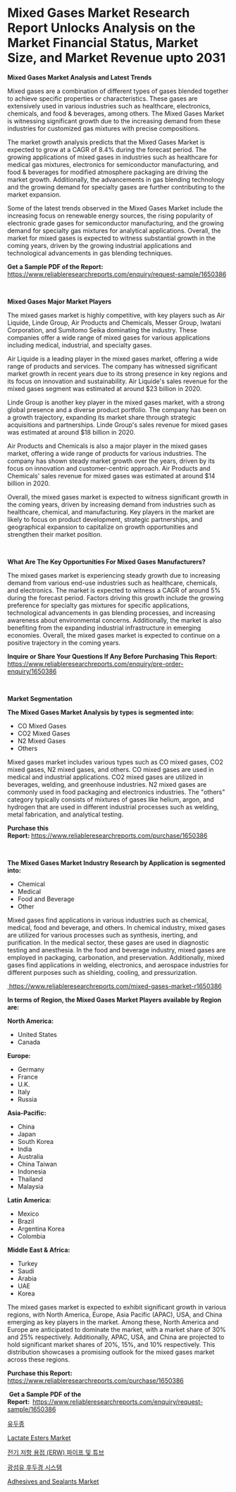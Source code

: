 <p><h1>Mixed Gases Market Research Report Unlocks Analysis on the Market Financial Status, Market Size, and Market Revenue upto 2031</h1></p><p><strong>Mixed Gases Market Analysis and Latest Trends</strong></p>
<p><p>Mixed gases are a combination of different types of gases blended together to achieve specific properties or characteristics. These gases are extensively used in various industries such as healthcare, electronics, chemicals, and food & beverages, among others. The Mixed Gases Market is witnessing significant growth due to the increasing demand from these industries for customized gas mixtures with precise compositions.</p><p>The market growth analysis predicts that the Mixed Gases Market is expected to grow at a CAGR of 8.4% during the forecast period. The growing applications of mixed gases in industries such as healthcare for medical gas mixtures, electronics for semiconductor manufacturing, and food & beverages for modified atmosphere packaging are driving the market growth. Additionally, the advancements in gas blending technology and the growing demand for specialty gases are further contributing to the market expansion.</p><p>Some of the latest trends observed in the Mixed Gases Market include the increasing focus on renewable energy sources, the rising popularity of electronic grade gases for semiconductor manufacturing, and the growing demand for specialty gas mixtures for analytical applications. Overall, the market for mixed gases is expected to witness substantial growth in the coming years, driven by the growing industrial applications and technological advancements in gas blending techniques.</p></p>
<p><strong>Get a Sample PDF of the Report:&nbsp;</strong> <a href="https://www.reliableresearchreports.com/enquiry/request-sample/1650386">https://www.reliableresearchreports.com/enquiry/request-sample/1650386</a></p>
<p>&nbsp;</p>
<p><strong>Mixed Gases Major Market Players</strong></p>
<p><p>The mixed gases market is highly competitive, with key players such as Air Liquide, Linde Group, Air Products and Chemicals, Messer Group, Iwatani Corporation, and Sumitomo Seika dominating the industry. These companies offer a wide range of mixed gases for various applications including medical, industrial, and specialty gases.</p><p>Air Liquide is a leading player in the mixed gases market, offering a wide range of products and services. The company has witnessed significant market growth in recent years due to its strong presence in key regions and its focus on innovation and sustainability. Air Liquide's sales revenue for the mixed gases segment was estimated at around $23 billion in 2020.</p><p>Linde Group is another key player in the mixed gases market, with a strong global presence and a diverse product portfolio. The company has been on a growth trajectory, expanding its market share through strategic acquisitions and partnerships. Linde Group's sales revenue for mixed gases was estimated at around $18 billion in 2020.</p><p>Air Products and Chemicals is also a major player in the mixed gases market, offering a wide range of products for various industries. The company has shown steady market growth over the years, driven by its focus on innovation and customer-centric approach. Air Products and Chemicals' sales revenue for mixed gases was estimated at around $14 billion in 2020.</p><p>Overall, the mixed gases market is expected to witness significant growth in the coming years, driven by increasing demand from industries such as healthcare, chemical, and manufacturing. Key players in the market are likely to focus on product development, strategic partnerships, and geographical expansion to capitalize on growth opportunities and strengthen their market position.</p></p>
<p>&nbsp;</p>
<p><strong>What Are The Key Opportunities For Mixed Gases Manufacturers?</strong></p>
<p><p>The mixed gases market is experiencing steady growth due to increasing demand from various end-use industries such as healthcare, chemicals, and electronics. The market is expected to witness a CAGR of around 5% during the forecast period. Factors driving this growth include the growing preference for specialty gas mixtures for specific applications, technological advancements in gas blending processes, and increasing awareness about environmental concerns. Additionally, the market is also benefiting from the expanding industrial infrastructure in emerging economies. Overall, the mixed gases market is expected to continue on a positive trajectory in the coming years.</p></p>
<p><strong>Inquire or Share Your Questions If Any Before Purchasing This Report:</strong> <a href="https://www.reliableresearchreports.com/enquiry/pre-order-enquiry/1650386">https://www.reliableresearchreports.com/enquiry/pre-order-enquiry/1650386</a></p>
<p>&nbsp;</p>
<p><strong>Market Segmentation</strong></p>
<p><strong>The Mixed Gases Market Analysis by types is segmented into:</strong></p>
<p><ul><li>CO Mixed Gases</li><li>CO2 Mixed Gases</li><li>N2 Mixed Gases</li><li>Others</li></ul></p>
<p><p>Mixed gases market includes various types such as CO mixed gases, CO2 mixed gases, N2 mixed gases, and others. CO mixed gases are used in medical and industrial applications. CO2 mixed gases are utilized in beverages, welding, and greenhouse industries. N2 mixed gases are commonly used in food packaging and electronics industries. The "others" category typically consists of mixtures of gases like helium, argon, and hydrogen that are used in different industrial processes such as welding, metal fabrication, and analytical testing.</p></p>
<p><strong>Purchase this Report:&nbsp;</strong><a href="https://www.reliableresearchreports.com/purchase/1650386">https://www.reliableresearchreports.com/purchase/1650386</a></p>
<p>&nbsp;</p>
<p><strong>The Mixed Gases Market Industry Research by Application is segmented into:</strong></p>
<p><ul><li>Chemical</li><li>Medical</li><li>Food and Beverage</li><li>Other</li></ul></p>
<p><p>Mixed gases find applications in various industries such as chemical, medical, food and beverage, and others. In chemical industry, mixed gases are utilized for various processes such as synthesis, inerting, and purification. In the medical sector, these gases are used in diagnostic testing and anesthesia. In the food and beverage industry, mixed gases are employed in packaging, carbonation, and preservation. Additionally, mixed gases find applications in welding, electronics, and aerospace industries for different purposes such as shielding, cooling, and pressurization.</p></p>
<p><a href="https://www.reliableresearchreports.com/mixed-gases-market-r1650386">&nbsp;https://www.reliableresearchreports.com/mixed-gases-market-r1650386</a></p>
<p><strong>In terms of Region, the Mixed Gases Market Players available by Region are:</strong></p>
<p>
    <p> <strong> North America: </strong>
        <ul>
            <li>United States</li>
            <li>Canada</li>
        </ul>
        </p> 
    <p> <strong> Europe: </strong>
        <ul>
            <li>Germany</li>
            <li>France</li>
            <li>U.K.</li>
            <li>Italy</li>
            <li>Russia</li>
        </ul>
        </p> 
    <p> <strong> Asia-Pacific: </strong>
        <ul>
            <li>China</li>
            <li>Japan</li>
            <li>South Korea</li>
            <li>India</li>
            <li>Australia</li>
            <li>China Taiwan</li>
            <li>Indonesia</li>
            <li>Thailand</li>
            <li>Malaysia</li>
        </ul>
        </p> 
    <p> <strong> Latin America: </strong>
        <ul>
            <li>Mexico</li>
            <li>Brazil</li>
            <li>Argentina Korea</li>
            <li>Colombia</li>
        </ul>
        </p> 
    <p> <strong> Middle East & Africa: </strong>
        <ul>
            <li>Turkey</li>
            <li>Saudi</li>
            <li>Arabia</li>
            <li>UAE</li>
            <li>Korea</li>
        </ul>
    </p>
    </p>
<p><p>The mixed gases market is expected to exhibit significant growth in various regions, with North America, Europe, Asia Pacific (APAC), USA, and China emerging as key players in the market. Among these, North America and Europe are anticipated to dominate the market, with a market share of 30% and 25% respectively. Additionally, APAC, USA, and China are projected to hold significant market shares of 20%, 15%, and 10% respectively. This distribution showcases a promising outlook for the mixed gases market across these regions.</p></p>
<p><strong>Purchase this Report: </strong><a href="https://www.reliableresearchreports.com/purchase/1650386">https://www.reliableresearchreports.com/purchase/1650386</a></p>
<p>&nbsp;<strong>Get a Sample PDF of the Report:&nbsp;&nbsp;</strong><a href="https://www.reliableresearchreports.com/enquiry/request-sample/1650386">https://www.reliableresearchreports.com/enquiry/request-sample/1650386</a></p>
<p><strong></strong></p>
<p><p><a href="https://medium.com/@estelwisozk1/%ED%8C%8C%ED%95%84%EB%A1%9C%ED%86%B0-%EC%82%B0%EC%97%85-%EB%B6%84%EC%84%9D-%EB%B3%B4%EA%B3%A0%EC%84%9C-%EC%8B%9C%EC%9E%A5-%EA%B7%9C%EB%AA%A8-%EC%A0%90%EC%9C%A0%EC%9C%A8-%EC%9D%91%EC%9A%A9-%EC%A7%80%EC%97%AD%EB%B3%84-%EB%8F%99%ED%96%A5-%EA%B2%BD%EC%9F%81%EC%A0%84%EB%9E%B5-2024-2031-a9bd1c25f97d">유두종</a></p><p><a href="https://github.com/madrenesphilippe/Market-Research-Report-List-1/blob/main/lactate-esters-market.md">Lactate Esters Market</a></p><p><a href="https://github.com/PercyHagernes9778/Market-Research-Report-List-2/blob/main/6516756118396.md">전기 저항 용접 (ERW) 파이프 및 튜브</a></p><p><a href="https://medium.com/@sybleferry/2024%EB%85%84%EB%B6%80%ED%84%B0-2031%EB%85%84%EA%B9%8C%EC%A7%80-%EC%98%88%EC%B8%A1%EB%90%9C-%EA%B4%91%EC%84%AC%EC%9C%A0-%ED%9B%84%EB%91%90%EA%B2%BD-%EC%8B%9C%EC%8A%A4%ED%85%9C-%EC%8B%9C%EC%9E%A5-%EC%97%AD%ED%95%99-%EB%B0%8F-%EC%84%B1%EC%9E%A5-%EB%8F%99%EB%A0%A5%EC%9D%84-%EB%B6%84%EC%84%9D%ED%95%A9%EB%8B%88%EB%8B%A4-8d24a140bb1b">광섬유 후두경 시스템</a></p><p><a href="https://github.com/rakibtthstu9900/Market-Research-Report-List-1/blob/main/adhesives-and-sealants-market.md">Adhesives and Sealants Market</a></p></p>
